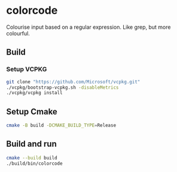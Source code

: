 # colorcode

Colourise input based on a regular expression. Like grep, but more colourful.


## Build

### Setup VCPKG

```sh
git clone "https://github.com/Microsoft/vcpkg.git"
./vcpkg/bootstrap-vcpkg.sh -disableMetrics
./vcpkg/vcpkg install
```

## Setup Cmake

```sh
cmake -B build -DCMAKE_BUILD_TYPE=Release
```

## Build and run

```sh
cmake --build build
./build/bin/colorcode
```
